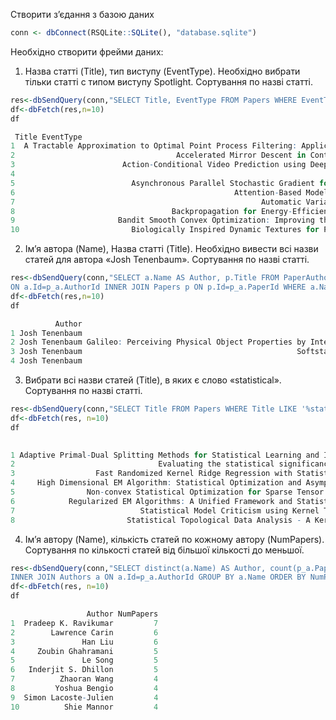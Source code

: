 Cтворити з’єдання з базою даних
```r
conn <- dbConnect(RSQLite::SQLite(), "database.sqlite")
```
Необхідно створити фрейми даних:
1. Назва статті (Title), тип виступу (EventType). Необхідно вибрати тільки статті с типом виступу Spotlight. Сортування по назві статті.
```r
res<-dbSendQuery(conn,"SELECT Title, EventType FROM Papers WHERE EventType='Spotlight' ORDER BY Title")
df<-dbFetch(res,n=10)
df
```
```r
 Title EventType
1  A Tractable Approximation to Optimal Point Process Filtering: Application to Neural Encoding Spotlight
2                                    Accelerated Mirror Descent in Continuous and Discrete Time Spotlight
3                        Action-Conditional Video Prediction using Deep Networks in Atari Games Spotlight
4                                                                      Adaptive Online Learning Spotlight
5                          Asynchronous Parallel Stochastic Gradient for Nonconvex Optimization Spotlight
6                                                 Attention-Based Models for Speech Recognition Spotlight
7                                                       Automatic Variational Inference in Stan Spotlight
8                                   Backpropagation for Energy-Efficient Neuromorphic Computing Spotlight
9                       Bandit Smooth Convex Optimization: Improving the Bias-Variance Tradeoff Spotlight
10                         Biologically Inspired Dynamic Textures for Probing Motion Perception Spotlight
```
2. Ім’я автора (Name), Назва статті (Title). Необхідно вивести всі назви статей для автора «Josh Tenenbaum». Сортування по назві статті.
```r
res<-dbSendQuery(conn,"SELECT a.Name AS Author, p.Title FROM PaperAuthors p_a INNER JOIN Authors a  
ON a.Id=p_a.AuthorId INNER JOIN Papers p ON p.Id=p_a.PaperId WHERE a.Name = 'Josh Tenenbaum' ORDER BY p.Title")
df<-dbFetch(res,n=10)
df
```
```r
          Author                                                                                             Title
1 Josh Tenenbaum                                                       Deep Convolutional Inverse Graphics Network
2 Josh Tenenbaum Galileo: Perceiving Physical Object Properties by Integrating a Physics Engine with Deep Learning
3 Josh Tenenbaum                                                Softstar: Heuristic-Guided Probabilistic Inference
4 Josh Tenenbaum                                                        Unsupervised Learning by Program Synthesis
```
3. Вибрати всі назви статей (Title), в яких є слово «statistical». Сортування по назві статті.
```r
res<-dbSendQuery(conn,"SELECT Title FROM Papers WHERE Title LIKE '%statistical%' ORDER BY Title")
df<-dbFetch(res, n=10)
df
```
```r                                                                          
                                                                                Title
1 Adaptive Primal-Dual Splitting Methods for Statistical Learning and Image Processing
2                                Evaluating the statistical significance of biclusters
3                  Fast Randomized Kernel Ridge Regression with Statistical Guarantees
4     High Dimensional EM Algorithm: Statistical Optimization and Asymptotic Normality
5                Non-convex Statistical Optimization for Sparse Tensor Graphical Model
6            Regularized EM Algorithms: A Unified Framework and Statistical Guarantees
7                            Statistical Model Criticism using Kernel Two Sample Tests
8                         Statistical Topological Data Analysis - A Kernel Perspective
```
4. Ім’я автору (Name), кількість статей по кожному автору (NumPapers). Сортування по кількості статей від більшої кількості до меньшої.
```r
res<-dbSendQuery(conn,"SELECT distinct(a.Name) AS Author, count(p_a.PaperId) AS NumPapers FROM PaperAuthors p_a 
INNER JOIN Authors a ON a.Id=p_a.AuthorId GROUP BY a.Name ORDER BY NumPapers DESC")
df<-dbFetch(res, n=10)
df
```
```r
                 Author NumPapers
1  Pradeep K. Ravikumar         7
2        Lawrence Carin         6
3               Han Liu         6
4     Zoubin Ghahramani         5
5               Le Song         5
6   Inderjit S. Dhillon         5
7          Zhaoran Wang         4
8         Yoshua Bengio         4
9  Simon Lacoste-Julien         4
10          Shie Mannor         4
```
